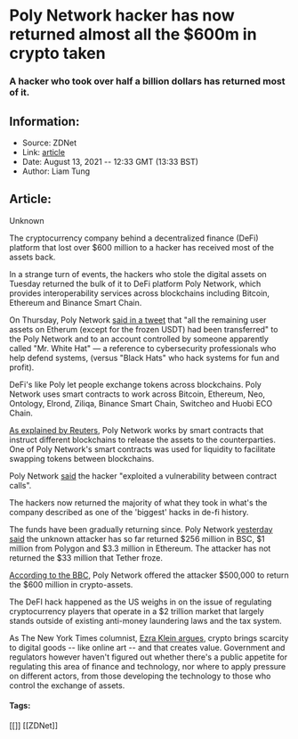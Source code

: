 # Poly Network hacker has now returned almost all the $600m in crypto taken
### A hacker who took over half a billion dollars has returned most of it.

## Information:
+ Source: ZDNet
+ Link: [article](https://www.zdnet.com/article/poly-networks-hacker-has-now-returned-almost-all-the-600m-in-crypto-taken/)
+ Date: August 13, 2021 -- 12:33 GMT (13:33 BST)
+ Author: Liam Tung


## Article:
Unknown

The cryptocurrency company behind a decentralized finance (DeFi) platform that lost over $600 million to a hacker has received most of the assets back. 

In a strange turn of events, the hackers who stole the digital assets on Tuesday returned the bulk of it to DeFi platform Poly Network, which provides interoperability services across blockchains including Bitcoin, Ethereum and Binance Smart Chain. 

On Thursday, Poly Network [said in a tweet](https://twitter.com/PolyNetwork2/status/1425870262067548163) that "all the remaining user assets on Etherum (except for the frozen USDT) had been transferred" to the Poly Network and to an account controlled by someone apparently called "Mr. White Hat" — a reference to cybersecurity professionals who help defend systems, (versus "Black Hats" who hack systems for fun and profit). 

DeFi's like Poly let people exchange tokens across blockchains. Poly Network uses smart contracts to work across Bitcoin, Ethereum, Neo, Ontology, Elrond, Ziliqa, Binance Smart Chain, Switcheo and Huobi ECO Chain.

[As explained by Reuters](https://www.reuters.com/technology/how-hackers-stole-613-million-crypto-tokens-poly-network-2021-08-12/), Poly Network works by smart contracts that instruct different blockchains to release the assets to the counterparties. One of Poly Network's smart contracts was used for liquidity to facilitate swapping tokens between blockchains. 

Poly Network [said](https://www.zdnet.com/article/hackers-take-600m-in-biggest-cryptocurrency-theft/) the hacker "exploited a vulnerability between contract calls".   

The hackers now returned the majority of what they took in what's the company described as one of the 'biggest' hacks in de-fi history.






The funds have been gradually returning since. Poly Network [yesterday said](https://www.zdnet.com/article/hacker-returns-more-than-260-million-after-poly-attack/) the unknown attacker has so far returned $256 million in BSC, $1 million from Polygon and $3.3 million in Ethereum. The attacker has not returned the $33 million that Tether froze.  

[According to the BBC](https://www.bbc.com/news/business-58193396), Poly Network offered the attacker $500,000 to return the $600 million in crypto-assets. 

The DeFI hack happened as the US weighs in on the issue of regulating cryptocurrency players that operate in a $2 trillion market that largely stands outside of existing anti-money laundering laws and the tax system.

As The New York Times columnist, [Ezra Klein argues](https://www.nytimes.com/2021/08/12/opinion/senate-cryptocurrency.html), crypto brings scarcity to digital goods -- like online art -- and that creates value. Government and regulators however haven't figured out whether there's a public appetite for regulating this area of finance and technology, nor where to apply pressure on different actors, from those developing the technology to those who control the exchange of assets. 





#### Tags:
[[]] [[ZDNet]]
